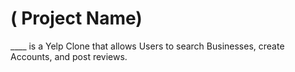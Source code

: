 # ( Project Name)

____ is a Yelp Clone that allows Users to search Businesses, create Accounts, and post reviews.